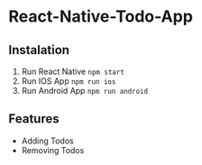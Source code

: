 # React-Native-Todo-App

## Instalation

1. Run React Native
```npm start```
2. Run IOS App
```npm run ios```
3. Run Android App
```npm run android```

## Features

- Adding Todos
- Removing Todos

